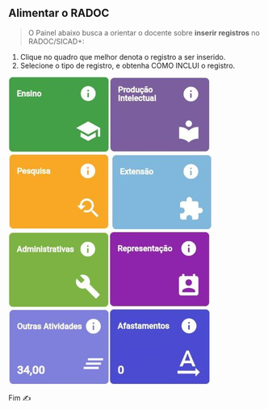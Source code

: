 ## Alimentar o RADOC

> O Painel abaixo busca a orientar o docente sobre **inserir registros** no RADOC/SICAD+:
1. Clique no quadro que melhor denota o registro a ser inserido.
1. Selecione o tipo de registro, e obtenha COMO INCLUI o registro.

[![](../media/painel-ensino.jpg)](./painel-radoc-ensino.md/)[![](../media/painel-producao-intelectual.jpg)](./painel-radoc-producao.md/)[![](../media/painel-pesquisa.jpg)](./painel-radoc-pesquisa.md/)
[![](../media/painel-extensao.jpg)](./painel-radoc-extensao.md/)[![](../media/painel-administracao.jpg)](./painel-radoc-administracao.md/)[![](../media/painel-representacao.jpg)](./painel-radoc-representacao.md/)
[![](../media/painel-outras-atividades.jpg)](./painel-radoc-outras.md/)[![](../media/painel-afastamento.jpg)](./painel-radoc-afastamento.md/)

Fim &#9997;
